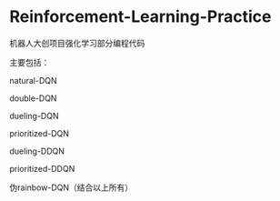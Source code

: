 # Reinforcement-Learning-Practice
机器人大创项目强化学习部分编程代码

主要包括：

natural-DQN

double-DQN

dueling-DQN

prioritized-DQN

dueling-DDQN

prioritized-DDQN

伪rainbow-DQN（结合以上所有）

